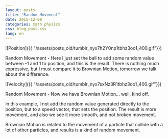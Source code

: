 ```yaml
---
layout: posts
title: "Random Movement"
date: 2015-12-08
categories: math physics
css: blog_post.css
lang: en
---
```


![Position]({{ "/assets/posts_old/tumblr_nyx7h2Y0np1tbhz3oo1_400.gif"}})

Random Movement - Here I just set the ball to add some random value between -1 and 1 to position, and this is the result. There is nothing much expressive, but I must compare it to Brownian Motion, tomorrow we talk about the difference.<!--break-->

![Velocity]({{ "/assets/posts_old/tumblr_nyx7sxNz3R1tbhz3oo1_400.gif"}})

Random Movement - Now we have Brownian Motion… well, kind off.

In this example, I not add the random value generated directly to the position, but to a speed vector, that sets the position. The result is more movement, and also we see it more smooth, and not broken movement.

Brownian Motion is related to the movement of a particle that collide with a lot of other particles, and results is a kind of random movement.
